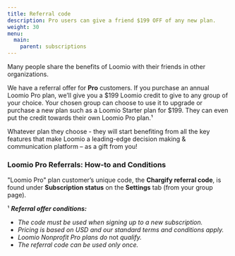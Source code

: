 ```yaml
---
title: Referral code
description: Pro users can give a friend $199 OFF of any new plan.
weight: 30
menu:
  main:
    parent: subscriptions
---
```


Many people share the benefits of Loomio with their friends in other organizations.

We have a referral offer for **Pro** customers. If you purchase an annual Loomio Pro plan, we’ll give you a $199 Loomio credit to give to any group of your choice. Your chosen group can choose to use it to upgrade or purchase a new plan such as a Loomio Starter plan for $199. They can even put the credit towards their own Loomio Pro plan.¹

Whatever plan they choose - they will start benefiting from all the key features that make Loomio a leading-edge decision making & communication platform – as a gift from you!

### Loomio Pro Referrals: How-to and Conditions

"Loomio Pro" plan customer’s unique code, the **Chargify referral code**, is found under **Subscription status** on the **Settings** tab (from your group page).

¹ ___Referral offer conditions:___

- _The code must be used when signing up to a new subscription._
- _Pricing is based on USD and our standard terms and conditions apply._
- _Loomio Nonprofit Pro plans do_ not _qualify._
- _The referral code can be used only once._
